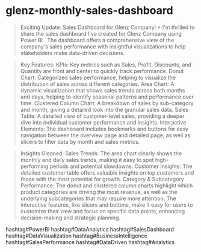 # glenz-monthly-sales-dashboard
> Exciting Update: Sales Dashboard for Glenz Company! <
I'm thrilled to share the sales dashboard I've created for Glenz Company using Power BI . The dashboard offers a comprehensive view of the company's sales performance with insightful visualizations to help stakeholders make data-driven decisions.

> Key Features:
KPIs: Key metrics such as Sales, Profit, Discounts, and Quantity are front and center to quickly track performance.
Donut Chart: Categorized sales performance, helping to visualize the distribution of sales across different categories.
Area Chart: A dynamic visualization that shows sales trends across both months and days, helping to identify seasonal patterns and performance over time.
Clustered Column Chart: A breakdown of sales by sub-category and month, giving a detailed look into the granular sales data.
Sales Table: A detailed view of customer-level sales, providing a deeper dive into individual customer performance and insights.
Interactive Elements: The dashboard includes bookmarks and buttons for easy navigation between the overview page and detailed page, as well as slicers to filter data by month and sales metrics.

> Insights Gleaned:
Sales Trends: The area chart clearly shows the monthly and daily sales trends, making it easy to spot high-performing periods and potential slowdowns.
Customer Insights: The detailed customer table offers valuable insights on top customers and those with the most potential for growth.
Category & Subcategory Performance: The donut and clustered column charts highlight which product categories are driving the most revenue, as well as the underlying subcategories that may require more attention.
The interactive features, like slicers and buttons, make it easy for users to customize their view and focus on specific data points, enhancing decision-making and strategic planning.

hashtag#PowerBI hashtag#DataAnalytics hashtag#SalesDashboard hashtag#DataVisualization hashtag#BusinessIntelligence hashtag#SalesPerformance hashtag#DataDriven hashtag#Analytics
